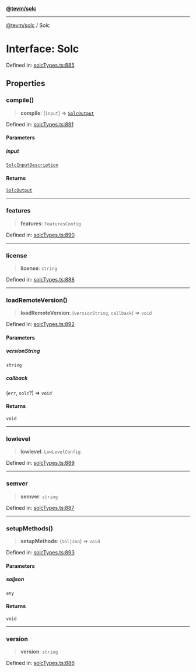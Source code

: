 [**@tevm/solc**](../README.md)

***

[@tevm/solc](../globals.md) / Solc

# Interface: Solc

Defined in: [solcTypes.ts:885](https://github.com/evmts/tevm-monorepo/blob/main/bundler-packages/solc/src/solcTypes.ts#L885)

## Properties

### compile()

> **compile**: (`input`) => [`SolcOutput`](../type-aliases/SolcOutput.md)

Defined in: [solcTypes.ts:891](https://github.com/evmts/tevm-monorepo/blob/main/bundler-packages/solc/src/solcTypes.ts#L891)

#### Parameters

##### input

[`SolcInputDescription`](../type-aliases/SolcInputDescription.md)

#### Returns

[`SolcOutput`](../type-aliases/SolcOutput.md)

***

### features

> **features**: `FeaturesConfig`

Defined in: [solcTypes.ts:890](https://github.com/evmts/tevm-monorepo/blob/main/bundler-packages/solc/src/solcTypes.ts#L890)

***

### license

> **license**: `string`

Defined in: [solcTypes.ts:888](https://github.com/evmts/tevm-monorepo/blob/main/bundler-packages/solc/src/solcTypes.ts#L888)

***

### loadRemoteVersion()

> **loadRemoteVersion**: (`versionString`, `callback`) => `void`

Defined in: [solcTypes.ts:892](https://github.com/evmts/tevm-monorepo/blob/main/bundler-packages/solc/src/solcTypes.ts#L892)

#### Parameters

##### versionString

`string`

##### callback

(`err`, `solc`?) => `void`

#### Returns

`void`

***

### lowlevel

> **lowlevel**: `LowLevelConfig`

Defined in: [solcTypes.ts:889](https://github.com/evmts/tevm-monorepo/blob/main/bundler-packages/solc/src/solcTypes.ts#L889)

***

### semver

> **semver**: `string`

Defined in: [solcTypes.ts:887](https://github.com/evmts/tevm-monorepo/blob/main/bundler-packages/solc/src/solcTypes.ts#L887)

***

### setupMethods()

> **setupMethods**: (`soljson`) => `void`

Defined in: [solcTypes.ts:893](https://github.com/evmts/tevm-monorepo/blob/main/bundler-packages/solc/src/solcTypes.ts#L893)

#### Parameters

##### soljson

`any`

#### Returns

`void`

***

### version

> **version**: `string`

Defined in: [solcTypes.ts:886](https://github.com/evmts/tevm-monorepo/blob/main/bundler-packages/solc/src/solcTypes.ts#L886)
